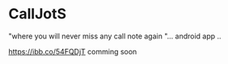 # CallJotS
"where you will never miss any call note again "... android app ..


https://ibb.co/54FQDjT
comming soon 
